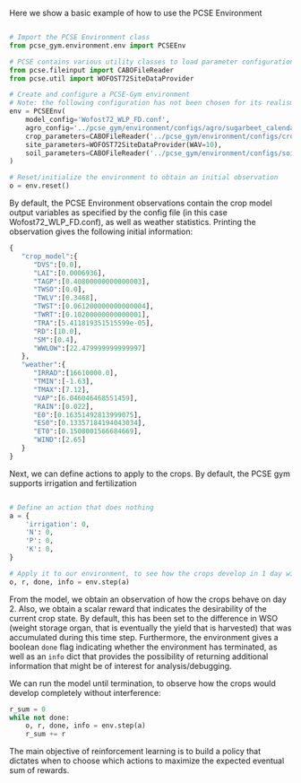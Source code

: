 
Here we show a basic example of how to use the PCSE Environment

```python

# Import the PCSE Environment class
from pcse_gym.environment.env import PCSEEnv

# PCSE contains various utility classes to load parameter configurations
from pcse.fileinput import CABOFileReader
from pcse.util import WOFOST72SiteDataProvider

# Create and configure a PCSE-Gym environment
# Note: the following configuration has not been chosen for its realism
env = PCSEEnv(
    model_config='Wofost72_WLP_FD.conf',
    agro_config='../pcse_gym/environment/configs/agro/sugarbeet_calendar.yaml',
    crop_parameters=CABOFileReader('../pcse_gym/environment/configs/crop/SUG0601.CAB'),
    site_parameters=WOFOST72SiteDataProvider(WAV=10),
    soil_parameters=CABOFileReader('../pcse_gym/environment/configs/soil/ec3.CAB'),
)

# Reset/initialize the environment to obtain an initial observation
o = env.reset()

```

By default, the PCSE Environment observations contain the crop model output variables as specified by the config file (in this case Wofost72_WLP_FD.conf), as well as weather statistics. Printing the observation gives the following initial information:

```python
{
   "crop_model":{
      "DVS":[0.0],
      "LAI":[0.0006936],
      "TAGP":[0.40800000000000003],
      "TWSO":[0.0],
      "TWLV":[0.3468],
      "TWST":[0.061200000000000004],
      "TWRT":[0.10200000000000001],
      "TRA":[5.411819351515599e-05],
      "RD":[10.0],
      "SM":[0.4],
      "WWLOW":[22.479999999999997]
   },
   "weather":{
      "IRRAD":[16610000.0],
      "TMIN":[-1.63],
      "TMAX":[7.12],
      "VAP":[6.046046468551459],
      "RAIN":[0.022],
      "E0":[0.16351492813999075],
      "ES0":[0.13357184194043034],
      "ET0":[0.1508001566684669],
      "WIND":[2.65]
   }
}
```

Next, we can define actions to apply to the crops. By default, the PCSE gym supports irrigation and fertilization

```python

# Define an action that does nothing
a = {
    'irrigation': 0,
    'N': 0,
    'P': 0,
    'K': 0,
}

# Apply it to our environment, to see how the crops develop in 1 day without interference
o, r, done, info = env.step(a)

```
From the model, we obtain an observation of how the crops behave on day 2. Also, we obtain a scalar reward that indicates the desirability of the current crop state. By default, this has been set to the difference in WSO (weight storage organ, that is eventually the yield that is harvested) that was accumulated during this time step. Furthermore, the environment gives a boolean `done` flag indicating whether the environment has terminated, as well as an `info` dict that provides the possibility of returning additional information that might be of interest for analysis/debugging.

We can run the model until termination, to observe how the crops would develop completely without interference:

```python
r_sum = 0
while not done:
    o, r, done, info = env.step(a)
    r_sum += r
```

The main objective of reinforcement learning is to build a policy that dictates when to choose which actions to maximize the expected eventual sum of rewards.

